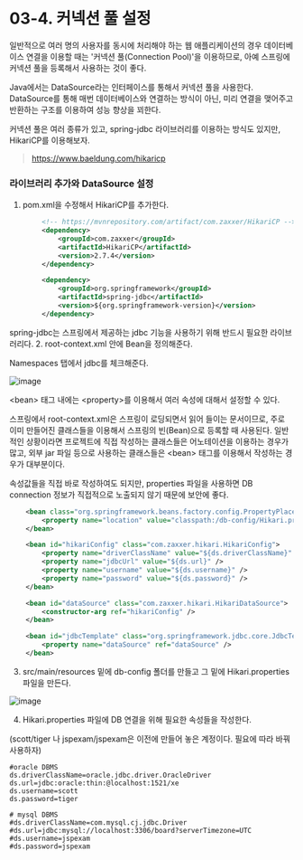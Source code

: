 # 03-4. 커넥션 풀 설정
일반적으로 여러 명의 사용자를 동시에 처리해야 하는 웹 애플리케이션의 경우 데이터베이스 연결을 이용할 때는 '커넥션 풀(Connection Pool)'을 이용하므로,
아예 스프링에 커넥션 풀을 등록해서 사용하는 것이 좋다.

Java에서는 DataSource라는 인터페이스를 통해서 커넥션 풀을 사용한다.
DataSource를 통해 매번 데이터베이스와 연결하는 방식이 아닌, 미리 연결을 맺어주고 반환하는 구조를 이용하여 성능 향상을 꾀한다.

커넥션 풀은 여러 종류가 있고, spring-jdbc 라이브러리를 이용하는 방식도 있지만, HikariCP를 이용해보자.
> https://www.baeldung.com/hikaricp

### 라이브러리 추가와 DataSource 설정
1. pom.xml을 수정해서 HikariCP를 추가한다.
```xml
		<!-- https://mvnrepository.com/artifact/com.zaxxer/HikariCP -->
		<dependency>
			<groupId>com.zaxxer</groupId>
			<artifactId>HikariCP</artifactId>
			<version>2.7.4</version>
		</dependency>

		<dependency>
			<groupId>org.springframework</groupId>
			<artifactId>spring-jdbc</artifactId>
			<version>${org.springframework-version}</version>
		</dependency>
```
spring-jdbc는 스프링에서 제공하는 jdbc 기능을 사용하기 위해 반드시 필요한 라이브러리다.
2. root-context.xml 안에 Bean을 정의해준다.

Namespaces 탭에서 jdbc를 체크해준다.

![image](https://github.com/GYUNGAEEEE/Spring/assets/158580466/0f2aa8c5-6ab3-4de7-9845-94e963c5dba7)

\<bean> 태그 내에는 \<property>를 이용해서 여러 속성에 대해서 설정할 수 있다.

스프링에서 root-context.xml은 스프링이 로딩되면서 읽어 들이는 문서이므로, 주로 이미 만들어진 클래스들을 이용해서 스프링의 빈(Bean)으로 등록할 때 사용된다.
일반적인 상황이라면 프로젝트에 직접 작성하는 클래스들은 어노테이션을 이용하는 경우가 많고, 외부 jar 파일 등으로 사용하는 클래스들은 \<bean> 태그를 이용해서 작성하는 경우가 대부분이다.

속성값들을 직접 바로 작성하여도 되지만, properties 파일을 사용하면 DB connection 정보가 직접적으로 노출되지 않기 때문에 보안에 좋다.
```xml
	<bean class="org.springframework.beans.factory.config.PropertyPlaceholderConfigurer">
		<property name="location" value="classpath:/db-config/Hikari.properties" />
	</bean>

	<bean id="hikariConfig" class="com.zaxxer.hikari.HikariConfig">
		<property name="driverClassName" value="${ds.driverClassName}" />
		<property name="jdbcUrl" value="${ds.url}" />
		<property name="username" value="${ds.username}" />
		<property name="password" value="${ds.password}" />
	</bean>

	<bean id="dataSource" class="com.zaxxer.hikari.HikariDataSource">
		<constructor-arg ref="hikariConfig" />
	</bean>

	<bean id="jdbcTemplate" class="org.springframework.jdbc.core.JdbcTemplate">
		<property name="dataSource" ref="dataSource" />
	</bean>
```
3. src/main/resources 밑에 db-config 폴더를 만들고 그 밑에 Hikari.properties 파일을 만든다.

![image](https://github.com/GYUNGAEEEE/Spring/assets/158580466/21430319-7271-4d4e-b057-888b3a2d06e7)

4. Hikari.properties 파일에 DB 연결을 위해 필요한 속성들을 작성한다.

(scott/tiger 나 jspexam/jspexam은 이전에 만들어 놓은 계정이다. 필요에 따라 바꿔 사용하자)
```
#oracle DBMS
ds.driverClassName=oracle.jdbc.driver.OracleDriver
ds.url=jdbc:oracle:thin:@localhost:1521/xe
ds.username=scott
ds.password=tiger

# mysql DBMS
#ds.driverClassName=com.mysql.cj.jdbc.Driver
#ds.url=jdbc:mysql://localhost:3306/board?serverTimezone=UTC
#ds.username=jspexam
#ds.password=jspexam
```
